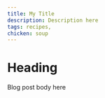 ```yaml
---
title: My Title
description: Description here
tags: recipes,
chicken: soup
---
```


# Heading

Blog post body here